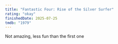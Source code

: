 ```yaml
---
title: "Fantastic Four: Rise of the Silver Surfer"
rating: "okay"
finishedDate: 2025-07-25
tmdb: "1979"
---
```


Not amazing, less fun than the first one
